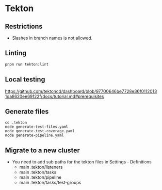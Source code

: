 # Tekton

## Restrictions

- Slashes in branch names is not allowed.

## Linting

```sh
pnpm run tekton:lint
```

## Local testing

https://github.com/tektoncd/dashboard/blob/97700646be7728e36f01120131da8620ee69122f/docs/tutorial.md#prerequisites

## Generate files

```
cd .tekton
node generate-test-files.yaml
node generate-test-coverage.yaml
node generate-pipeline.yaml
```

## Migrate to a new cluster

- You need to add sub paths for the tekton files in Settings - Definitions
  - main .tekton/listeners
  - main .tekton/tasks
  - main .tekton/pipeline
  - main .tekton/tasks/test-groups
